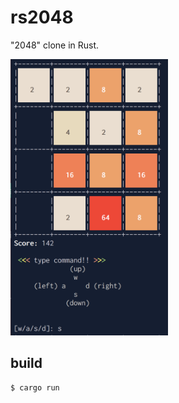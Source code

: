 # rs2048

"2048" clone in Rust.

<img src="https://raw.githubusercontent.com/shinkwhek/picsreadme/master/rs2048/screenshot.png" width=50% />


## build

```
$ cargo run
```
